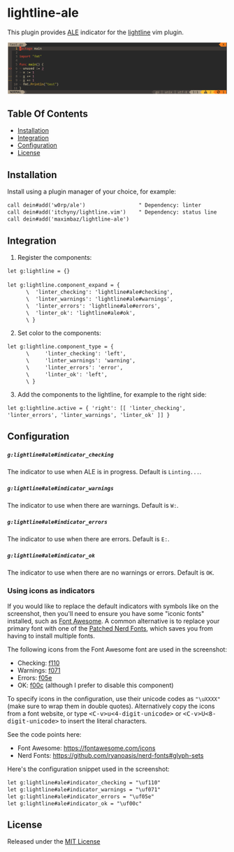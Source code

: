 # lightline-ale

This plugin provides [ALE](https://github.com/w0rp/ale) indicator for the [lightline](https://github.com/itchyny/lightline.vim) vim plugin.

![screenshot](./screenshot.png)

## Table Of Contents

* [Installation](#installation)
* [Integration](#integration)
* [Configuration](#configuration)
* [License](#license)

## Installation

Install using a plugin manager of your choice, for example:

```viml
call dein#add('w0rp/ale')                 " Dependency: linter
call dein#add('itchyny/lightline.vim')    " Dependency: status line
call dein#add('maximbaz/lightline-ale')
```

## Integration

1. Register the components:

```viml
let g:lightline = {}

let g:lightline.component_expand = {
      \  'linter_checking': 'lightline#ale#checking',
      \  'linter_warnings': 'lightline#ale#warnings',
      \  'linter_errors': 'lightline#ale#errors',
      \  'linter_ok': 'lightline#ale#ok',
      \ }
```

2. Set color to the components:

```viml
let g:lightline.component_type = {
      \     'linter_checking': 'left',
      \     'linter_warnings': 'warning',
      \     'linter_errors': 'error',
      \     'linter_ok': 'left',
      \ }
```

3. Add the components to the lightline, for example to the right side:

```viml
let g:lightline.active = { 'right': [[ 'linter_checking', 'linter_errors', 'linter_warnings', 'linter_ok' ]] }
```

## Configuration

##### `g:lightline#ale#indicator_checking`

The indicator to use when ALE is in progress. Default is `Linting...`.

##### `g:lightline#ale#indicator_warnings`

The indicator to use when there are warnings. Default is `W:`.

##### `g:lightline#ale#indicator_errors`

The indicator to use when there are errors. Default is `E:`.

##### `g:lightline#ale#indicator_ok`

The indicator to use when there are no warnings or errors. Default is `OK`.

### Using icons as indicators

If you would like to replace the default indicators with symbols like on the screenshot, then you'll need to ensure you have some "iconic fonts" installed, such as [Font Awesome](https://fontawesome.com). A common alternative is to replace your primary font with one of the [Patched Nerd Fonts](https://github.com/ryanoasis/nerd-fonts), which saves you from having to install multiple fonts.

The following icons from the Font Awesome font are used in the screenshot:

* Checking: [f110](https://fontawesome.com/icons/spinner)
* Warnings: [f071](https://fontawesome.com/icons/exclamation-triangle)
* Errors: [f05e](https://fontawesome.com/icons/ban)
* OK: [f00c](https://fontawesome.com/icons/check) (although I prefer to disable this component)

To specify icons in the configuration, use their unicode codes as `"\uXXXX"` (make sure to wrap them in double quotes). Alternatively copy the icons from a font website, or type <kbd>\<C-v\>u\<4-digit-unicode\></kbd> or <kbd>\<C-v\>U\<8-digit-unicode\></kbd> to insert the literal characters.

See the code points here:

* Font Awesome: https://fontawesome.com/icons
* Nerd Fonts: https://github.com/ryanoasis/nerd-fonts#glyph-sets

Here's the configuration snippet used in the screenshot:

```viml
let g:lightline#ale#indicator_checking = "\uf110"
let g:lightline#ale#indicator_warnings = "\uf071"
let g:lightline#ale#indicator_errors = "\uf05e"
let g:lightline#ale#indicator_ok = "\uf00c"
```

## License

Released under the [MIT License](LICENSE)
